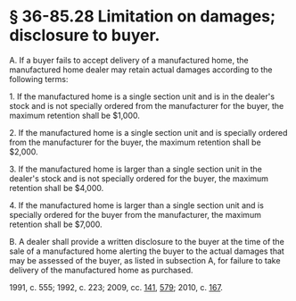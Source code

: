 # § 36-85.28 Limitation on damages; disclosure to buyer.

<p>A. If a buyer fails to accept delivery of a manufactured home, the manufactured home dealer may retain actual damages according to the following terms:</p><p>1. If the manufactured home is a single section unit and is in the dealer's stock and is not specially ordered from the manufacturer for the buyer, the maximum retention shall be $1,000.</p><p>2. If the manufactured home is a single section unit and is specially ordered from the manufacturer for the buyer, the maximum retention shall be $2,000.</p><p>3. If the manufactured home is larger than a single section unit in the dealer's stock and is not specially ordered for the buyer, the maximum retention shall be $4,000.</p><p>4. If the manufactured home is larger than a single section unit and is specially ordered for the buyer from the manufacturer, the maximum retention shall be $7,000.</p><p>B. A dealer shall provide a written disclosure to the buyer at the time of the sale of a manufactured home alerting the buyer to the actual damages that may be assessed of the buyer, as listed in subsection A, for failure to take delivery of the manufactured home as purchased.</p><p>1991, c. 555; 1992, c. 223; 2009, cc. <a href='http://lis.virginia.gov/cgi-bin/legp604.exe?091+ful+CHAP0141'>141</a>, <a href='http://lis.virginia.gov/cgi-bin/legp604.exe?091+ful+CHAP0579'>579</a>; 2010, c. <a href='http://lis.virginia.gov/cgi-bin/legp604.exe?101+ful+CHAP0167'>167</a>.</p>